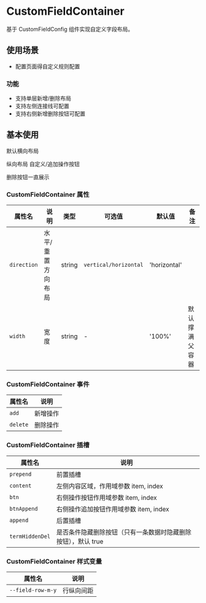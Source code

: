 <!--
 * @Description: 模块名称
 * @Author: ym
 * @Date: 2023-12-07 16:01:04
 * @LastEditTime: 2024-03-18 13:23:52
-->

# CustomFieldContainer

基于 CustomFieldConfig 组件实现自定义字段布局。

## 使用场景

- 配置页面得自定义规则配置

### 功能

- 支持单层新增/删除布局
- 支持左侧连接线可配置
- 支持右侧新增删除按钮可配置

## 基本使用

默认横向布局

<demo src="./basic.vue"></demo>

纵向布局
<demo src="./basic2.vue"></demo>
自定义/追加操作按钮
<demo src="./basic3.vue"></demo>

删除按钮一直展示
<demo src="./basic4.vue"></demo>

### CustomFieldContainer 属性

| 属性名      | 说明              | 类型   | 可选值                | 默认值       | 备注           |
| ----------- | ----------------- | ------ | --------------------- | ------------ | -------------- |
| `direction` | 水平/重置方向布局 | string | `vertical/horizontal` | 'horizontal' |                |
| `width`     | 宽度              | string | -                     | '100%'       | 默认撑满父容器 |

### CustomFieldContainer 事件

| 属性名   | 说明     |
| -------- | -------- |
| `add`    | 新增操作 |
| `delete` | 删除操作 |

### CustomFieldContainer 插槽

| 属性名          | 说明                                                          |
| --------------- | ------------------------------------------------------------- |
| `prepend`       | 前置插槽                                                      |
| `content`       | 左侧内容区域，作用域参数 item, index                          |
| `btn`           | 右侧操作按钮作用域参数 item, index                            |
| `btnAppend`     | 右侧操作追加按钮作用域参数 item, index                        |
| `append`        | 后置插槽                                                      |
| `termHiddenDel` | 是否条件隐藏删除按钮（只有一条数据时隐藏删除按钮），默认 true |

### CustomFieldContainer 样式变量

| 属性名            | 说明       |
| ----------------- | ---------- |
| `--field-row-m-y` | 行纵向间距 |
